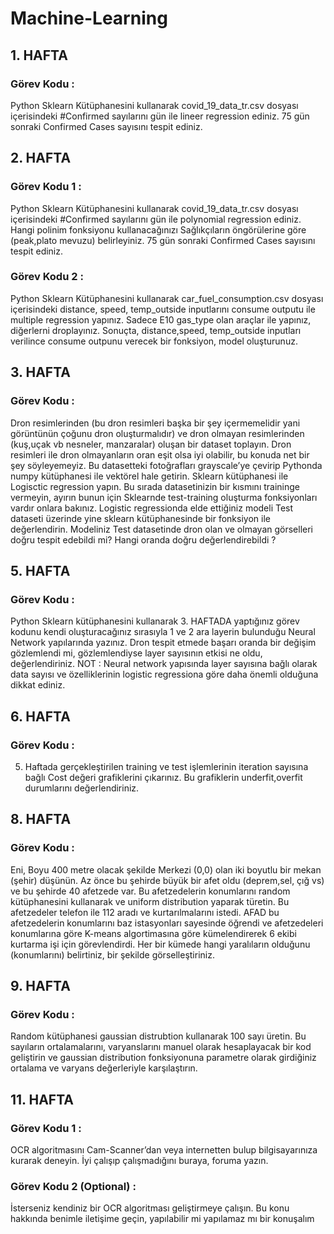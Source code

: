 # Machine-Learning
## 1. HAFTA
### Görev Kodu : 
Python Sklearn Kütüphanesini kullanarak covid_19_data_tr.csv dosyası içerisindeki #Confirmed sayılarını gün ile lineer regression ediniz. 75 gün sonraki Confirmed Cases sayısını tespit ediniz.

## 2. HAFTA
### Görev Kodu 1 :
Python Sklearn Kütüphanesini kullanarak covid_19_data_tr.csv dosyası içerisindeki #Confirmed sayılarını gün ile polynomial regression ediniz. Hangi polinim fonksiyonu kullanacağınızı Sağlıkçıların öngörülerine göre (peak,plato mevuzu) belirleyiniz. 75 gün sonraki Confirmed Cases sayısını tespit ediniz.
### Görev Kodu 2 :
Python Sklearn Kütüphanesini kullanarak car_fuel_consumption.csv dosyası içerisindeki distance, speed, temp_outside inputlarını consume outputu ile multiple regression yapınız. Sadece E10 gas_type olan araçlar ile yapınız, diğerlerni droplayınız. Sonuçta, distance,speed, temp_outside inputları verilince consume outpunu verecek bir fonksiyon, model oluşturunuz.

## 3. HAFTA
### Görev Kodu : 
Dron resimlerinden (bu dron resimleri başka bir şey içermemelidir yani görüntünün çoğunu dron oluşturmalıdır) ve dron olmayan resimlerinden (kuş,uçak vb nesneler, manzaralar) oluşan bir dataset toplayın. Dron resimleri ile dron olmayanların oran eşit olsa iyi olabilir, bu konuda net bir şey söyleyemeyiz.
Bu datasetteki fotoğrafları grayscale’ye çevirip Pythonda numpy kütüphanesi ile vektörel hale getirin. Sklearn kütüphanesi ile Logisctic regression yapın.
Bu sırada datasetinizin bir kısmını traininge vermeyin, ayırın bunun için Sklearnde test-training oluşturma fonksiyonları vardır onlara bakınız. Logistic regressionda elde ettiğiniz modeli Test dataseti üzerinde yine sklearn kütüphanesinde bir fonksiyon ile değerlendirin. Modeliniz Test datasetinde dron olan ve olmayan görselleri doğru tespit edebildi mi? Hangi oranda doğru değerlendirebildi ?

## 5. HAFTA
### Görev Kodu :
Python Sklearn kütüphanesini kullanarak 3. HAFTADA yaptığınız görev kodunu kendi oluşturacağınız sırasıyla 1 ve 2 ara layerin bulunduğu Neural Network yapılarında yazınız. Dron tespit etmede başarı oranda bir değişim gözlemlendi mi, gözlemlendiyse layer sayısının etkisi ne oldu, değerlendiriniz.
NOT : Neural network yapısında layer sayısına bağlı olarak data sayısı ve özelliklerinin logistic regressiona göre daha önemli olduğuna dikkat ediniz.

## 6. HAFTA
### Görev Kodu :
5. Haftada gerçekleştirilen training ve test işlemlerinin iteration sayısına bağlı Cost değeri grafiklerini çıkarınız. Bu grafiklerin underfit,overfit durumlarını değerlendiriniz.

## 8. HAFTA
### Görev Kodu :
Eni, Boyu 400 metre olacak şekilde Merkezi (0,0) olan iki boyutlu bir mekan (şehir) düşünün. Az önce bu şehirde büyük bir afet oldu (deprem,sel, çığ vs) ve bu şehirde 40 afetzede var. Bu afetzedelerin konumlarını random kütüphanesini kullanarak ve uniform distribution yaparak türetin.
Bu afetzedeler telefon ile 112 aradı ve kurtarılmalarını istedi. AFAD bu afetzedelerin konumlarını baz istasyonları sayesinde öğrendi ve afetzedeleri konumlarına göre K-means algortimasına göre kümelendirerek 6 ekibi kurtarma işi için görevlendirdi.
Her bir kümede hangi yaralıların olduğunu (konumlarını) belirtiniz, bir şekilde görselleştiriniz.

## 9. HAFTA
### Görev Kodu : 
Random kütüphanesi gaussian distrubtion kullanarak 100 sayı üretin. Bu sayıların ortalamalarını, varyanslarını manuel olarak hesaplayacak bir kod geliştirin ve gaussian distribution fonksiyonuna parametre olarak girdiğiniz ortalama ve varyans değerleriyle karşılaştırın.

## 11. HAFTA
### Görev Kodu 1 :
OCR algoritmasını Cam-Scanner’dan veya internetten bulup bilgisayarınıza kurarak deneyin. İyi çalışıp çalışmadığını buraya, foruma yazın.
### Görev Kodu 2 (Optional) :
İsterseniz kendiniz bir OCR algoritması geliştirmeye çalışın. Bu konu hakkında benimle iletişime geçin, yapılabilir mi yapılamaz mı bir konuşalım

